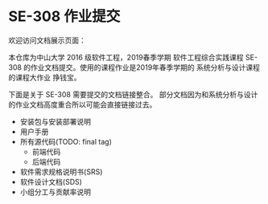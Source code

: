 # SE-308 作业提交

欢迎访问文档展示页面：

本仓库为中山大学 2016 级软件工程，2019春季学期 软件工程综合实践课程 SE-308 的作业文档提交。使用的课程作业是2019年春季学期的 系统分析与设计课程 的课程大作业 挣钱宝。

下面是关于 SE-308 需要提交的文档链接整合。 部分文档因为和系统分析与设计的作业文档高度重合所以可能会直接链接过去。

* 安装包与安装部署说明
* 用户手册
* 所有源代码(TODO: final tag)
  * 前端代码
  * 后端代码
* 软件需求规格说明书(SRS)
* 软件设计文档(SDS)
* 小组分工与贡献率说明
